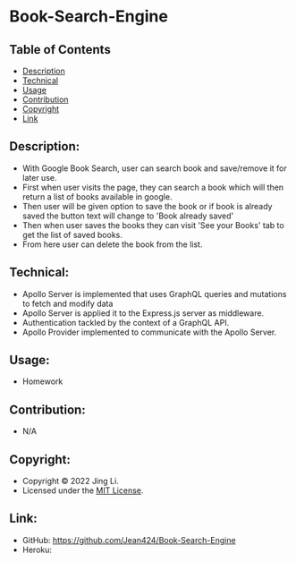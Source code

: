 # Book-Search-Engine
## Table of Contents
- [Description](#description)
- [Technical](#technical)
- [Usage](#usage)
- [Contribution](#contribution)
- [Copyright](#copyright)
- [Link](#link)

## Description:
- With Google Book Search, user can search book and save/remove it for later use.
- First when user visits the page, they can search a book which will then return a list of books available in google.
- Then user will be given option to save the book or if book is already saved the button text will change to 'Book already saved'
- Then when user saves the books they can visit 'See your Books' tab to get the list of saved books.
- From here user can delete the book from the list.

## Technical:
- Apollo Server is implemented that uses GraphQL queries and mutations to fetch and modify data
- Apollo Server is applied it to the Express.js server as middleware.
- Authentication tackled by the context of a GraphQL API.
- Apollo Provider implemented to communicate with the Apollo Server.

## Usage:
- Homework

## Contribution:
- N/A

## Copyright:
- Copyright © 2022 Jing Li.
- Licensed under the [MIT License](LICENSE).

## Link:
- GitHub: https://github.com/Jean424/Book-Search-Engine
- Heroku: 
